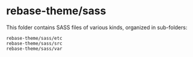 # rebase-theme/sass

This folder contains SASS files of various kinds, organized in sub-folders:

    rebase-theme/sass/etc
    rebase-theme/sass/src
    rebase-theme/sass/var
